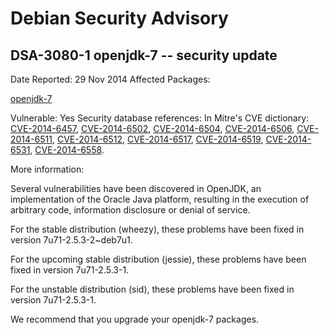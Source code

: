 
Debian Security Advisory
========================


DSA-3080-1 openjdk-7 -- security update
---------------------------------------



Date Reported:
29 Nov 2014
Affected Packages:

[openjdk-7](https://packages.debian.org/src:openjdk-7)

Vulnerable:
Yes
Security database references:
In Mitre's CVE dictionary: [CVE-2014-6457](https://security-tracker.debian.org/tracker/CVE-2014-6457), [CVE-2014-6502](https://security-tracker.debian.org/tracker/CVE-2014-6502), [CVE-2014-6504](https://security-tracker.debian.org/tracker/CVE-2014-6504), [CVE-2014-6506](https://security-tracker.debian.org/tracker/CVE-2014-6506), [CVE-2014-6511](https://security-tracker.debian.org/tracker/CVE-2014-6511), [CVE-2014-6512](https://security-tracker.debian.org/tracker/CVE-2014-6512), [CVE-2014-6517](https://security-tracker.debian.org/tracker/CVE-2014-6517), [CVE-2014-6519](https://security-tracker.debian.org/tracker/CVE-2014-6519), [CVE-2014-6531](https://security-tracker.debian.org/tracker/CVE-2014-6531), [CVE-2014-6558](https://security-tracker.debian.org/tracker/CVE-2014-6558).  

More information:

Several vulnerabilities have been discovered in OpenJDK, an
implementation of the Oracle Java platform, resulting in the execution
of arbitrary code, information disclosure or denial of service.


For the stable distribution (wheezy), these problems have been fixed in
version 7u71-2.5.3-2~deb7u1.


For the upcoming stable distribution (jessie), these problems have been
fixed in version 7u71-2.5.3-1.


For the unstable distribution (sid), these problems have been fixed in
version 7u71-2.5.3-1.


We recommend that you upgrade your openjdk-7 packages.





